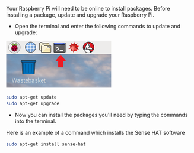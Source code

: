 Your Raspberry Pi will need to be online to install packages. Before installing a package, update and upgrade your Raspberry Pi.

+ Open the terminal and enter the following commands to update and upgrade:

![Open the terminal](images/terminal.png)

```bash
sudo apt-get update
sudo apt-get upgrade
```

+ Now you can install the packages you'll need by typing the commands into the terminal.

Here is an example of a command which installs the Sense HAT software

```bash
sudo apt-get install sense-hat
```
